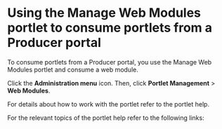 # Using the Manage Web Modules portlet to consume portlets from a Producer portal

To consume portlets from a Producer portal, you use the Manage Web Modules portlet and consume a web module.

Click the **Administration menu** icon. Then, click **Portlet Management** \> **Web Modules**.

For details about how to work with the portlet refer to the portlet help.

For the relevant topics of the portlet help refer to the following links:


